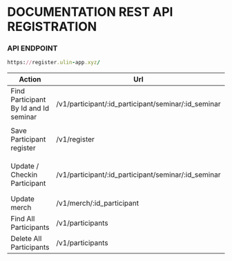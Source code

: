 # DOCUMENTATION REST API REGISTRATION

### API ENDPOINT
```ruby
https://register.ulin-app.xyz/
```

| Action           | Url           | Parameter        | Method | return  | Payload   |
| ---------------- | ------------- | ---------------- | -----  | -------- | -------- |
| Find Participant By Id and Id seminar  | /v1/participant/:id_participant/seminar/:id_seminar | Id Participant | `GET` | Detail Participant |
| Save Participant register | /v1/register  | -- | `POST` | message succeffully saved | `"id_participant"` and `"id_seminar"` and `"ticket_type"` |
| Update / Checkin Participant | /v1/participant/:id_participant/seminar/:id_seminar | Id participant | `PATCH` | message update / check-im successfully |
| Update merch | /v1/merch/:id_participant | id participant | `PATCH` | Message Successfully |
| Find All Participants | /v1/participants | -- | `GET` | List all participants |
| Delete All Participants | /v1/participants | -- | `DELETE` | Message Sucessfully |
